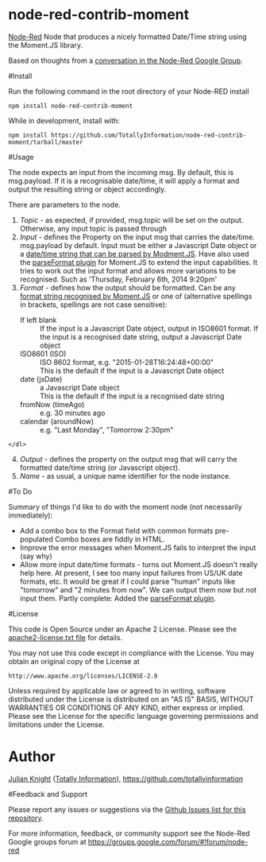 # node-red-contrib-moment
[Node-Red](http://nodered.org) Node that produces a nicely formatted Date/Time string using the Moment.JS library.

Based on thoughts from a [conversation in the Node-Red Google Group](https://groups.google.com/d/msg/node-red/SXEGvfFLfQA/fhJCGBWvYEAJ).

#Install

Run the following command in the root directory of your Node-RED install

	npm install node-red-contrib-moment

While in development, install with:
   
    npm install https://github.com/TotallyInformation/node-red-contrib-moment/tarball/master

#Usage

The node expects an input from the incoming msg. By default, this is msg.payload. If it is a recognisable date/time, it will apply a format and output the resulting string or
object accordingly.

There are parameters to the node.

  1) *Topic* - as expected, if provided, msg.topic will be set on the output. Otherwise, any input topic is passed through
  2) *Input* - defines the Property on the input msg that carries the date/time. msg.payload by default.
     Input must be either a Javascript Date object or a [date/time string that can be parsed by Modment.JS](http://momentjs.com/docs/#/parsing/string/).
     Have also used the [parseFormat plugin](https://github.com/gr2m/moment.parseFormat) for Moment.JS to extend the input capabilities.
     It tries to work out the input format and allows more variations to be recognised. Such as 'Thursday, February 6th, 2014 9:20pm'
  3) *Format* - defines how the output should be formatted.
     Can be any [format string recognised by Moment.JS](http://momentjs.com/docs/#/displaying/) or one of (alternative spellings in brackets, spellings are not case sensitive):
    <dl>
        <dt>If left blank</dt>
        <dd>If the input is a Javascript Date object, output in ISO8601 format. If the input is a recognised date string, output a Javascript Date object</dd>
        <dt>ISO8601 (ISO)</dt>
        <dd>ISO 8602 format, e.g. "2015-01-28T16:24:48+00:00"<br>This is the default if the input is a Javascript Date object</dd>
        <dt>date (jsDate)</dt>
        <dd>a Javascript Date object<br>This is the default if the input is a recognised date string</dd>
        <dt>fromNow (timeAgo)</dt>
        <dd>e.g. 30 minutes ago</dd>
        <dt>calendar (aroundNow)</dt>
        <dd>e.g. "Last Monday", "Tomorrow 2:30pm"</dd>
    </dl>
  4) *Output* - defines the property on the output msg that will carry the formatted date/time string (or Javascript object).
  5) *Name* - as usual, a unique name identifier for the node instance.

#To Do

Summary of things I'd like to do with the moment node (not necessarily immediately):

* Add a combo box to the Format field with common formats pre-populated
  Combo boxes are fiddly in HTML. 
* Improve the error messages when Moment.JS fails to interpret the input (say why)
* Allow more input date/time formats - turns out Moment.JS doesn't really help here. At present, I see too many input failures from US/UK date formats, etc.
  It would be great if I could parse "human" inputs like "tomorrow" and "2 minutes from now". We can output them now but not input them.
  Partly complete: Added the [parseFormat plugin](https://github.com/gr2m/moment.parseFormat).

#License 

This code is Open Source under an Apache 2 License. Please see the [apache2-license.txt file](https://github.com/TotallyInformation/node-red-contrib-moment/apache2-license.txt) for details.

You may not use this code except in compliance with the License. You may obtain an original copy of the License at

    http://www.apache.org/licenses/LICENSE-2.0

Unless required by applicable law or agreed to in writing, software distributed under the License is distributed on an 
"AS IS" BASIS, WITHOUT WARRANTIES OR CONDITIONS OF ANY KIND, either express or implied. Please see the
License for the specific language governing permissions and limitations under the License.

# Author

[Julian Knight](https://uk.linkedin.com/in/julianknight2/) ([Totally Information](https://www.totallyinformation.com)), https://github.com/totallyinformation

#Feedback and Support

Please report any issues or suggestions via the [Github Issues list for this repository](https://github.com/TotallyInformation/node-red-contrib-moment/issues).

For more information, feedback, or community support see the Node-Red Google groups forum at https://groups.google.com/forum/#!forum/node-red